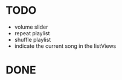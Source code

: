 # TODO
- volume slider
- repeat playlist
- shuffle playlist
- indicate the current song in the listViews

# DONE
